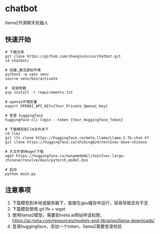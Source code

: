 # chatbot
llama2开源聊天机器人

## 快速开始

```
# 下载仓库
git clone https://github.com/zhangleinice/chatbot.git
cd chatbot/

# 创建,激活虚拟环境
python3 -m venv venv
source venv/bin/activate

#  安装依赖
pip install -r requirements.txt

# openai环境变量
export OPENAI_API_KEY={Your_Private_Openai_Key}

# 登录 huggingface
huggingface-cli login --token {Your_Huggingface_Token}

# 下载模型到llm文件夹下
cd llm/
git lfs clone https://huggingface.co/meta-llama/Llama-2-7b-chat-hf
git clone https://huggingface.co/shibing624/text2vec-base-chinese

# 大文件使用wget下载
wget https://huggingface.co/GanymedeNil/text2vec-large-chinese/resolve/main/pytorch_model.bin

# 启动
python main.py

```

## 注意事项
1. 下载模型到本地或服务器下，直接在gpu缓存中运行，容易导致显存不足  
2. 下载模型使用 git lfs + wget  
3. 使用llama2模型，需要到meta ai网站申请权限，https://ai.meta.com/resources/models-and-libraries/llama-downloads/  
4. 登录huggingface，添加一个token，llama2需要登录校验  